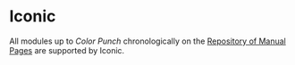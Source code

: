 # Iconic

All modules up to _Color Punch_ chronologically on the [Repository of Manual Pages](https://ktane.timwi.de/) are supported by Iconic.
